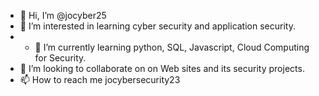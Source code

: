 - 👋 Hi, I’m @jocyber25
- 👀 I’m interested in learning cyber security and application security.
- - 🌱 I’m currently learning python, SQL, Javascript, Cloud Computing for Security.
- 💞️ I’m looking to collaborate on on Web sites and its security projects.
- 📫 How to reach me jocybersecurity23

<!---
jocybersecurity23/jocybersecurity23 is a ✨ special ✨ repository because its `README.md` (this file) appears on your GitHub profile.
You can click the Preview link to take a look at your changes.
--->
